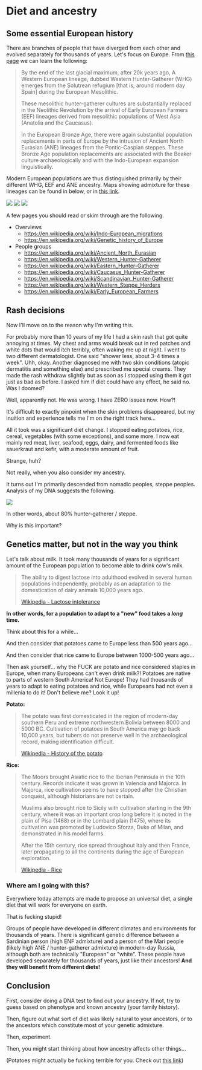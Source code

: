 # Diet and ancestry

## Some essential European history

There are branches of people that have diverged from each other and evolved
separately for thousands of years. Let's focus on Europe. From
[this page](https://en.wikipedia.org/wiki/Genetic_history_of_Europe)
we can learn the following:

> By the end of the last glacial maximum, after 20k years ago, A Western
> European lineage, dubbed Western Hunter-Gatherer (WHG) emerges from the
> Solutrean refugium [that is, around modern day Spain] during the European
> Mesolithic.
>
> These mesolithic hunter-gatherer cultures are substantially replaced in the
> Neolithic Revolution by the arrival of Early European Farmers (EEF) lineages
> derived from mesolithic populations of West Asia (Anatolia and the Caucasus).
>
> In the European Bronze Age, there were again substantial population
> replacements in parts of Europe by the intrusion of Ancient North Eurasian
> (ANE) lineages from the Pontic–Caspian steppes. These Bronze Age population
> replacements are associated with the Beaker culture archaeologically and with
> the Indo-European expansion linguistically.

Modern European populations are thus distinguished primarily by their different
WHG, EEF and ANE ancestry. Maps showing admixture for these lineages can be
found in below, or in
[this link](https://eupedia.com/europe/autosomal_maps_dodecad.shtml#EEF-WHG-ANE).

![](resources/admixture-ane.png)
![](resources/admixture-eef.png)
![](resources/admixture-whg.png)

A few pages you should read or skim through are the following.

- Overviews
  - https://en.wikipedia.org/wiki/Indo-European_migrations
  - https://en.wikipedia.org/wiki/Genetic_history_of_Europe
- People groups
  - https://en.wikipedia.org/wiki/Ancient_North_Eurasian
  - https://en.wikipedia.org/wiki/Western_Hunter-Gatherer
  - https://en.wikipedia.org/wiki/Eastern_Hunter-Gatherer
  - https://en.wikipedia.org/wiki/Caucasus_Hunter-Gatherer
  - https://en.wikipedia.org/wiki/Scandinavian_Hunter-Gatherer
  - https://en.wikipedia.org/wiki/Western_Steppe_Herders
  - https://en.wikipedia.org/wiki/Early_European_Farmers

## Rash decisions

Now I'll move on to the reason why I'm writing this.

For probably more than 10 years of my life I had a skin rash that got quite
annoying at times. My chest and arms would break out in red patches and white
dots that would itch terribly, often waking me up at night. I went to two
different dermatologist. One said "shower less, about 3-4 times a week".
Uhh, okay. Another diagnosed me with two skin conditions (atopic dermatitis
and something else) and prescribed me special creams. They made the rash
withdraw slightly but as soon as I stopped using them it got just as bad as
before. I asked him if diet could have any effect, he said no. Was I doomed?

Well, apparently not. He was wrong. I have ZERO issues now. How?!

It's difficult to exactly pinpoint when the skin problems disappeared, but
my inuition and experience tells me I'm on the right track here...

All it took was a significant diet change. I stopped eating potatoes, rice,
cereal, vegetables (with some exceptions), and some more. I now eat mainly red
meat, liver, seafood, eggs, dairy, and fermented foods like sauerkraut and
kefir, with a moderate amount of fruit.

Strange, huh?

Not really, when you also consider my ancestry.

It turns out I'm primarily descended from nomadic peoples, steppe peoples.
Analysis of my DNA suggests the following.

![](resources/eurogenes-ane-k7.png)

In other words, about 80% hunter-gatherer / steppe.

Why is this important?

## Genetics matter, but not in the way you think

Let's talk about milk. It took many thousands of years for a significant amount
of the European population to become able to drink cow's milk.

> The ability to digest lactose into adulthood evolved in several human
> populations independently, probably as an adaptation to the domestication
> of dairy animals 10,000 years ago.
>
> [Wikipedia - Lactose intolerance](https://en.wikipedia.org/wiki/Lactose_intolerance)

**In other words, for a population to adapt to a "new" food takes a _long_ time.**

Think about this for a while...

And then consider that potatoes came to Europe less than 500 years ago...

And then consider that rice came to Europe between 1000-500 years ago...

Then ask yourself... why the FUCK are potato and rice considered staples in
Europe, when many Europeans can't even drink milk?! Potatoes are native to parts
of western South America! Not Europe! They had thousands of years to adapt to
eating potatoes and rice, while Europeans had not even a millenia to do it!
Don't believe me? Look it up!

**Potato:**

> The potato was first domesticated in the region of modern-day southern Peru
> and extreme northwestern Bolivia between 8000 and 5000 BC. Cultivation of
> potatoes in South America may go back 10,000 years, but tubers do not
> preserve well in the archaeological record, making identification difficult.
>
> [Wikipedia - History of the potato](https://en.wikipedia.org/wiki/History_of_the_potato)

**Rice:**

> The Moors brought Asiatic rice to the Iberian Peninsula in the 10th century.
> Records indicate it was grown in Valencia and Majorca. In Majorca, rice
> cultivation seems to have stopped after the Christian conquest, although
> historians are not certain.
>
> Muslims also brought rice to Sicily with cultivation starting in the 9th
> century, where it was an important crop long before it is noted in the plain
> of Pisa (1468) or in the Lombard plain (1475), where its cultivation was
> promoted by Ludovico Sforza, Duke of Milan, and demonstrated in his model
> farms.
>
> After the 15th century, rice spread throughout Italy and then France, later
> propagating to all the continents during the age of European exploration.
>
> [Wikipedia - Rice](https://en.wikipedia.org/wiki/Rice)

### Where am I going with this?

Everywhere today attempts are made to propose an universal diet, a single diet
that will work for everyone on earth.

That is fucking stupid!

Groups of people have developed in different climates and environments for
thousands of years. There is significant genetic difference between a Sardinian
person (high ENF admixture) and a person of the Mari people (likely high ANE /
hunter-gatherer admixture) in modern-day Russia, although both are technically
"European" or "white". These people have developed separately for thousands of
years, just like their ancestors!
**And they will benefit from different diets!**

## Conclusion

First, consider doing a DNA test to find out your ancestry. If not, try to guess
based on phenotype and known ancestry (your family history).

Then, figure out what sort of diet was likely natural to your ancestors, or to
the ancestors which constitute most of your genetic admixture.

Then, experiment.

Then, you might start thinking about how ancestry affects other things...

(Potatoes might actually be fucking terrible for you. Check out
[this link](http://www.allergiesexplained.com/pages/Potato%20Allergy%20and%20Intolerance.htm))

